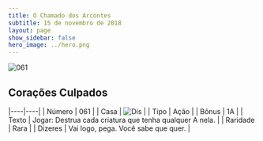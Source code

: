 ```yaml
---
title: O Chamado dos Arcontes
subtitle: 15 de novembro de 2018
layout: page
show_sidebar: false
hero_image: ../hero.png
---
```


![061](https://cdn.keyforgegame.com/media/card_front/pt/341_061_HM8RPQWR5X46_pt.png)

## Corações Culpados

|----|----|
| Número | 061 |
| Casa | ![Dis](https://archonarcana.com/images/thumb/e/e8/Dis.png/22px-Dis.png "Dis") |
| Tipo | Ação |
| Bônus | 1A |
| Texto | Jogar: Destrua cada criatura que tenha qualquer A nela. |
| Raridade | Rara |
| Dizeres | Vai logo, pega. Você sabe que quer. |
